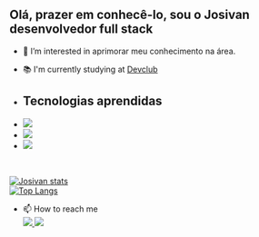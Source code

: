 <h2> Olá, prazer em conhecê-lo, sou o Josivan desenvolvedor full stack</h2>

- 👀 I’m interested in aprimorar meu conhecimento na área.

- 📚 I'm currently studying at <a href="https://rodolfomori.com.br/devclub-n1/">Devclub</a>
 - <h2>Tecnologias aprendidas</h2>
 - <img src="https://img.shields.io/badge/HTML5-E34F26?style=for-the-badge&logo=html5&logoColor=white"> 
 - <img src="https://img.shields.io/badge/CSS3-1572B6?style=for-the-badge&logo=css3&logoColor=white">
 - <img src="https://img.shields.io/badge/GitHub-100000?style=for-the-badge&logo=github&logoColor=white">
 <br>

[![Josivan stats](https://github-readme-stats.vercel.app/api?username=josivanSCastro)](https://github.com/anuraghazra/github-readme-stats)
<br>
[![Top Langs](https://github-readme-stats.vercel.app/api/top-langs/?username=josivanSCastro)](https://github.com/anuraghazra/github-readme-stats)
 
<!-- - 💞️ I’m looking to collaborate on -->
- 📫 How to reach me
  <br>
  <a href="https://www.instagram.com/josivandasilvacastro/" >
<img src="https://img.shields.io/badge/Instagram-E4405F?style=for-the-badge&logo=instagram&logoColor=white"></a><a href="">
<img src="https://img.shields.io/badge/LinkedIn-0077B5?style=for-the-badge&logo=linkedin&logoColor=white"></a>
  
<!---
- 😄 Pronouns: ...
- ⚡ Fun fact: ...


josivanSCastro/josivanSCastro is a ✨ special ✨ repository because its `README.md` (this file) appears on your GitHub profile.
You can click the Preview link to take a look at your changes.
--->
